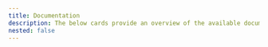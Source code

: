 ```yaml
---
title: Documentation
description: The below cards provide an overview of the available documentation sets.
nested: false
---
```


